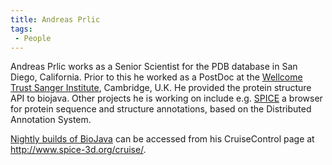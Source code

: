 ```yaml
---
title: Andreas Prlic
tags:
 - People
---
```


Andreas Prlic works as a Senior Scientist for the PDB database in San
Diego, California. Prior to this he worked as a PostDoc at the [Wellcome
Trust Sanger Institute](http://www.sanger.ac.uk/), Cambridge, U.K. He
provided the protein structure API to biojava. Other projects he is
working on include e.g.
[SPICE](http://www.efamily.org.uk/software/dasclients/spice) a browser
for protein sequence and structure annotations, based on the Distributed
Annotation System.

[Nightly builds of BioJava](http://www.spice-3d.org/cruise/) can be
accessed from his CruiseControl page at
[<http://www.spice-3d.org/cruise/>](http://www.spice-3d.org/cruise/).
